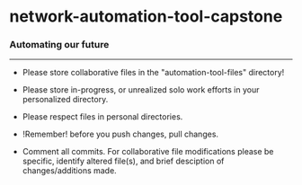 # network-automation-tool-capstone

### Automating our future

---

- Please store collaborative files in the "automation-tool-files" directory!

- Please store in-progress, or unrealized solo work efforts in your personalized directory.

- Please respect files in personal directories.

- !Remember! before you push changes, pull changes.

- Comment all commits.  For collaborative file modifications please be specific, identify altered file(s), and brief desciption of changes/additions made.
